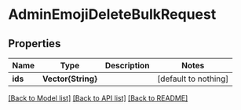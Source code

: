 # AdminEmojiDeleteBulkRequest


## Properties
Name | Type | Description | Notes
------------ | ------------- | ------------- | -------------
**ids** | **Vector{String}** |  | [default to nothing]


[[Back to Model list]](../README.md#models) [[Back to API list]](../README.md#api-endpoints) [[Back to README]](../README.md)


